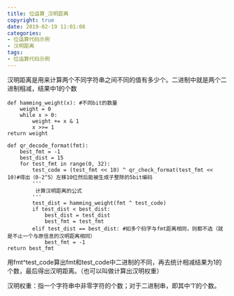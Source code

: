 ```yaml
---
title: 位运算_汉明距离
copyright: true
date: 2019-02-19 11:01:08
categories:
- 位运算代码示例
- 汉明距离
tags:
- 位运算代码示例
---
```


汉明距离是用来计算两个不同字符串之间不同的值有多少个。二进制中就是两个二进制相减，结果中1的个数
<!--more-->

    def hamming_weight(x): #不同bit的数量
        weight = 0
        while x > 0:
            weight += x & 1
            x >>= 1
    return weight
    
    def qr_decode_format(fmt):
        best_fmt = -1
        best_dist = 15
        for test_fmt in range(0, 32):
            test_code = (test_fmt << 10) ^ qr_check_format(test_fmt << 10)#得出（0-2^5）左移10位然后能被生成子整除的5bit编码
            '''
             计算汉明距离的公式
            '''
            test_dist = hamming_weight(fmt ^ test_code)
            if test_dist < best_dist:
                best_dist = test_dist
                best_fmt = test_fmt
            elif test_dist == best_dist: #如多个码字与fmt距离相同，则都不选（就是不止一个与原信息的汉明距离相同）
                best_fmt = -1
    return best_fmt

用fmt^test_code算出fmt和test_code中二进制的不同，再去统计相减结果为1的个数，最后得出汉明距离。（也可以叫做计算出汉明权重）

汉明权重：指一个字符串中非零字符的个数；对于二进制串，即其中‘1’的个数。

